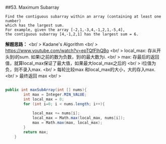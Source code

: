 ##53. Maximum Subarray

    Find the contiguous subarray within an array (containing at least one number) 
    which has the largest sum.
	For example, given the array [-2,1,-3,4,-1,2,1,-5,4],
	the contiguous subarray [4,-1,2,1] has the largest sum = 6.


**解题思路：** <br/ >
Kadane's Algorithm <br/ >
https://www.youtube.com/watch?v=epTQfFlhQBo <br/ >
local_max: 存从开头到i的sum. 如果i之前的数为负数，到i的最大数为i. <br/ >
max: 存最后的返回值，就算local_max保证了最大值，如果最大local_max之后的 <br/ >
i位值为负，则不录入max. <br/ >
每轮比较max 和local_max的大小，大的存入max. <br/ >
最终返回 max <br/ >

```csharp

public int maxSubArray(int [] nums){
		int max = Integer.MIN_VALUE;
		int local_max = 0;
		for (int i=0; i < nums.length; i++){
			
			local_max += nums[i];
			local_max = Math.max(local_max, nums[i]); 
			max = Math.max(max, local_max);
		}	
		return max;
	}

	